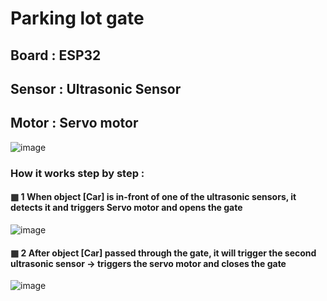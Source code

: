 # Parking lot gate

## Board  : ESP32
## Sensor : Ultrasonic Sensor
## Motor  : Servo motor

![image](https://user-images.githubusercontent.com/68363309/202601823-7c17cbe1-cb20-4634-b2d9-2f73f00d0054.png)

### How it works step by step : 

#### ▦ 1 When object [Car] is in-front of one of the ultrasonic sensors, it detects it and triggers Servo motor and opens the gate

![image](https://user-images.githubusercontent.com/68363309/202603874-5b5dfd95-d282-4b13-8639-6ef23eed9dc9.png)


#### ▦ 2 After object [Car] passed through the gate, it will trigger the second ultrasonic sensor -> triggers the servo motor and closes the gate

![image](https://user-images.githubusercontent.com/68363309/202604809-bc218953-53c7-4c88-b000-72be3a29d2f1.png)




